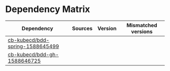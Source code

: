 # Dependency Matrix

Dependency | Sources | Version | Mismatched versions
---------- | ------- | ------- | -------------------
[cb-kubecd/bdd-spring-1588645499](https://github.com/cb-kubecd/bdd-spring-1588645499.git) |  | []() | 
[cb-kubecd/bdd-gh-1588646725](https://github.com/cb-kubecd/bdd-gh-1588646725.git) |  | []() | 
